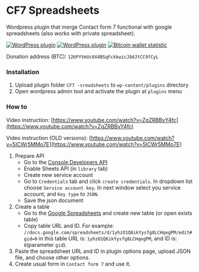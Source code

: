 # CF7 Spreadsheets

Wordpress plugin that merge Contact form 7 functional with google spreadsheets (also works with private spreadsheet).

[![WordPress plugin](https://img.shields.io/wordpress/plugin/dt/cf7-spreadsheets.svg)](https://wordpress.org/plugins/cf7-spreadsheets/advanced) [![WordPress plugin](https://img.shields.io/wordpress/plugin/v/cf7-spreadsheets.svg?label=version)](https://wordpress.org/plugins/cf7-spreadsheets/#developers) [![Bitcoin wallet statistic](https://img.shields.io/badge/dynamic/json.svg?label=donations&url=https%3A%2F%2Fblockexplorer.com%2Fapi%2Faddr%2F126PYVmUc6X4BSqFckkwicJ8dJtCC9fCyL&query=%24.totalReceived&colorB=orange&suffix=%20BTC)](https://www.blockchain.com/btc/address/126PYVmUc6X4BSqFckkwicJ8dJtCC9fCyL)

Donation address (BTC): `126PYVmUc6X4BSqFckkwicJ8dJtCC9fCyL`

### Installation

1. Upload plugin folder `CF7 -sreadsheets` to `wp-content/plugins` directory
2. Open wordpress admin tool and activate the plugin at `plugins` menu

### How to

Video instruction: [https://www.youtube.com/watch?v=ZgZRBByY4fc](https://www.youtube.com/watch?v=ZgZRBByY4fc)

Video instruction (OLD versions): [https://www.youtube.com/watch?v=5ICWr5MMo7E](https://www.youtube.com/watch?v=5ICWr5MMo7E)

1. Prepare API
    * Go to the [Console Developers API](https://console.developers.google.com/)
    * Enable Sheets API (in `library` tab)
    * Create new service account
    * Go to `Credentials` tab and click `create credentials`. In dropdown list choose `Service account key`. In next window select you service account, and `Key type` to `JSON`.
    * Save the json document
2. Create a table
    * Go to the [Google Spreadsheets](https://docs.google.com/spreadsheets/) and create new table (or open exists table)
    * Copy table URL and ID. For example: `//docs.google.com/spreadsheets/d/1yhzO1Q6ikYysfg8LCHqegPM/edit#gid=0` in this table URL is: `1yhzO1Q6ikYysfg8LCHqegPM`, and ID is: `0`(parameter `gid`).
3. Paste the spreadsheet URL and ID in plugin options page, upload JSON file, and choose other options.
4. Create usual form in `Contact form 7` and use it.
